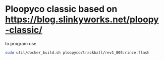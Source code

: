 # Ploopyco classic based on https://blog.slinkyworks.net/ploopy-classic/

to program use

```bash
sudo util/docker_build.sh ploopyco/trackball/rev1_005:rinze:flash
```
